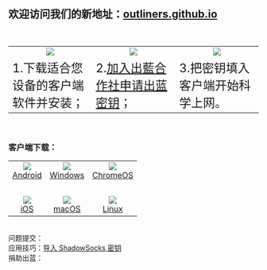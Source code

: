 ## 欢迎访问我们的新地址：<a href="https://outliners.github.io/">outliners.github.io</a>
<br>

<center>
<table width="798px">

<tr align="center" valign="top"><td width="33%"><img src="https://raw.githubusercontent.com/wgredlong/wgredlong.github.io/master/img/1.png"></td><td width="33%"><img src="https://raw.githubusercontent.com/wgredlong/wgredlong.github.io/master/img/2.png"></td><td width="33%"><img src="https://raw.githubusercontent.com/wgredlong/wgredlong.github.io/master/img/3.png"></td></tr>

<tr align="left" valign="top"><td><font size="5">1.下载适合您设备的客户端软件并安装；</font></td><td><font size="5">2.<a href="https://wgredlong.github.io/getkey.html">加入出藍合作社申请出蓝密钥</a>；</font></td><td><font size="5">3.把密钥填入客户端开始科学上网。</font></td></tr>

</table>
</center>

<br>

### 客户端下载：

<table>  
<tr>
<td align="center"><img src="https://raw.githubusercontent.com/wgredlong/wgredlong.github.io/master/img/platform-android.png"><br><a href="https://play.google.com/store/apps/details?id=org.outline.android.client" title="android-v1.2.10">Android</a></td>
<td align="center"><img src="https://raw.githubusercontent.com/wgredlong/wgredlong.github.io/master/img/platform-windows.png"><br><a href="https://raw.githubusercontent.com/Jigsaw-Code/outline-releases/master/client/stable/Outline-Client.exe" titel="windows">Windows</a></td>
<td align="center"><img src="https://raw.githubusercontent.com/wgredlong/wgredlong.github.io/master/img/platform-chrome.png"><br><a href="https://play.google.com/store/apps/details?id=org.outline.android.client" title="android-v1.2.10">ChromeOS</a></td>
</tr>
<tr><td>&nbsp;</td></tr>
<tr>
<td align="center"><img src="https://raw.githubusercontent.com/wgredlong/wgredlong.github.io/master/img/platform-apple.png"><br><a href="https://itunes.apple.com/us/app/outline-app/id1356177741" titel="iOS v1.2.5">iOS</a></td>
<td align="center"><img src="https://raw.githubusercontent.com/wgredlong/wgredlong.github.io/master/img/platform-apple.png"><br><a href="https://itunes.apple.com/us/app/outline-app/id1356178125" titel="macOS v1.2.5">macOS</a></td>
<td align="center"><img src="https://raw.githubusercontent.com/wgredlong/wgredlong.github.io/master/img/platform-linux.png"><br><a href="https://raw.githubusercontent.com/Jigsaw-Code/outline-releases/master/client/stable/Outline-Client.AppImage" titel="linux v1.0.1">Linux</a></td>
</tr>
</table>
<br>
问题提交：<https://github.com/wgredlong/wgredlong.github.io/issues> 
<br>
应用技巧：<a href="https://wgredlong.github.io/Tips.html">导入 ShadowSocks 密钥</a>
<br>
捐助出蓝：<https://wgredlong.github.io/donate.html>
